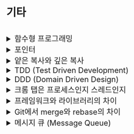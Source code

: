 # 기타 

<br>


<details>
<summary style="font-size:20px">함수형 프로그래밍</summary>
<div markdown="1">

* 부수 효과가 없는 순수함수로 프로그램을 만드는 것
  * 순수함수: 데이터 값을 변경시키지 않음, 객체의 필드를 설정하지 않음
* 1급 객체와 데이터 불변성 그리고 고차함수, 합성함수, 순수함수와 같은 다양한 함수 개념으로 구성

#### 참고
* 명령형 프로그래밍: 무엇(What)보다는 `어떻게(How)`할 건지를 설명하는 방식
  * 절차지향 프로그래밍: 수행되어야 할 순차적인 처리 과정을 포함하는 방식 (C, C++)
  * 객체지향 프로그래밍: 객체들의 집합으로 프로그램의 상호작용을 표현 (C++, Java, C#)
* 선언형 프로그래밍: 어떻게(How)보다는 `무엇(What)`을 할 건지를 설명하는 방식
  * 함수형 프로그래밍: 순수 함수를 조합해 소프트웨어를 만드는 방식 (클로저, 하스켈, 리스프)

</div>
</details>


<details>
<summary style="font-size:20px">포인터</summary>
<div markdown="1">

  * 메모리 상의 주소를 저장하는 공간

</div>
</details>


<details>
<summary style="font-size:20px">얕은 복사와 깊은 복사</summary>
<div markdown="1">

#### 얕은 복사
* `주소 값`을 복사
* 참조하고 있는 실제 값은 같음 -> 복사한 객체의 값을 변경하면 기존 객체도 변경
* 자바에서 객체는 Heap, 객체의 주소는 Stack에 저장 -> Stack에 Heap의 주소를 참조하는 공간이 1개 더 생성

#### 깊은 복사
* `실제 값`을 새로운 메모리 공간에 복사
* 자바에서 객체는 Heap, 객체의 주소는 Stack에 저장 -> Heap에 객체가 1개 더 생성, Stack에 Heap의 주소를 참조하는 공간 생성

  <details>
  <summary style="font-size:20px">참고: 파이썬</summary>
  <div markdown="1">

    * 단순 객체 복사
    ```python
    # mutable 객체 (변경가능 객체(리스트 등))
    a = [1, 2, 3, 4]
    b = a     # copy
    print(b)    # [1, 2, 3, 4]
    b[2] = 100   # b의 item 변경
    print(b)    # [1, 2, 100, 4]
    print(a)    # [1, 2, 100, 4], a의 item도 수정됨!!
    
    # immutable 객체
    a = 10
    b = a
    print(b)    # 10 출력
    b = "abc"
    print(b)    # abc 출력
    print(a)    # 10 출력
    ```
    
    * 얕은 복사
      * 객체를 복사할 때, 해당 객체만 복사하여 새 객체를 생성한다.
      * 복사된 객체의 인스턴스 변수는 원본 객체의 인스턴스 변수와 같은 메모리 주소를 참조한다.
      * 따라서, 해당 메모리 주소의 값이 변경되면 원본 객체 및 복사 객체의 인스턴스 변수 값은 같이 변경된다.
    ```python
    import copy
    
    # immutable
    a = [1, [1, 2, 3]]
    b = copy.copy(a)    # shallow copy 발생
    print(b)    # [1, [1, 2, 3]] 출력
    b[0] = 100  # 숫자
    print(b)    # [100, [1, 2, 3]] 출력,
    print(a)    # [1, [1, 2, 3]] 출력, shallow copy 가 발생해 복사된 리스트는 별도의 객체이므로 item을 수정하면 복사본만 수정된다. (immutable 객체의 경우
    
    # mutable
    c = copy.copy(a)
    c[1].append(4)    # 리스트의 두번째 item(내부리스트)에 4를 추가 c[1]=[1,2,3,4] : list (mutable)
    print(c)    # [1, [1, 2, 3, 4]] 출력
    print(a)    # [1, [1, 2, 3, 4]] 출력, a가 c와 똑같이 수정된 이유는 리스트의 item 내부의 객체는 동일한 객체이므로 mutable한 리스트를 수정할때는 둘다 값이 변경됨
    ```
      
    * 깊은 복사
      * 복사본의 값이 mutable한 객체일때, 이를 변경했을 시, 원본의 값도 변경되는 현상을 해결
        * 객체를 복사 할 때, 해당 객체와 인스턴스 변수까지 복사하는 방식
        * 전부를 복사하여 새 주소에 담기 때문에 참조를 공유하지 않는다.
    ```python
    import copy
    
    a = [1, [1, 2, 3]]
    b = copy.deepcopy(a)    # deep copy 실행 
    print(b)    # [1, [1, 2, 3]] 출력
    b[0] = 100 # immutable
    b[1].append(4) # mutable
    print(b)    # [100, [1, 2, 3, 4]] 출력
    print(a)    # [1, [1, 2, 3]] 출력
    ```
  </div>
  </details>

</div>
</details>


<details>
<summary style="font-size:20px">TDD (Test Driven Development)</summary>
<div markdown="1">

* 테스트 주도 개발
* `테스트 코드를 작성 한 후 그것을 통과하는 실행 코드를 작성`하는 매우 짧은 Cycle로 개발
* 디버깅이 쉬워지고 코드의 신뢰성이 높아짐
* 작성하는 코드의 길이가 길어지는 단점이 있음

</div>
</details>


<details>
<summary style="font-size:20px">DDD (Domain Driven Design)</summary>
<div markdown="1">

* 도메인 중심 설계 방법, 도메인이 상호작용 하도록 설계하는 것
* 도메인은 각각 분리되어 있어 MSA에 용이한 설계 가능
* 문맥에 따라 객체의 역할이 바뀔 수 있음: 같은 객체가 존재할 수 있음
* 예) 구매 도메인, 판매 도메인

</div>
</details>


<details>
<summary style="font-size:20px">크롬 탭은 프로세스인지 스레드인지</summary>
<div markdown="1">

* 크롬은 탭마다 PID를 가지고 있는 Process
* 각 Tab마다 랜더링 정보나 기타 데이터를 따로 관리, 그로 인해 메모리를 많이 잡아먹기도 하지만 하나의 Tab에 오류가 생겼다고 모든 Tab에 영향을 끼치진 않는 장점이 존재

</div>
</details>


<details>
<summary style="font-size:20px">프레임워크와 라이브러리의 차이</summary>
<div markdown="1">

* 실행 흐름을 제어하는 권한이 어디에 있는 가의 차이

#### 프레임워크
* 흐름을 자체적으로 제어
* IoC가 적용되는 것

#### 라이브러리
* 흐름 제어가 필요할 때, 사용자가 필요한 상황에 가져다 쓸 수 있는 것


</div>
</details>



<details>
<summary style="font-size:20px">Git에서 merge와 rebase의 차이</summary>
<div markdown="1">

* git merge를 하면 브랜치의 커밋 로그는 사라지고 `병합하는 커밋 로그가 master에 head에 추가`
* git rebase를 하면 브랜치를 base로 master `커밋을 재정렬하여 브랜치의 커밋 하나 하나가 master에 정리되어 추가`

</div>
</details>


<details>
<summary style="font-size:20px">메시지 큐 (Message Queue)</summary>
<div markdown="1">

* Queue 자료구조를 이용해 데이터(메시지)를 관리하는 시스템
* 비동기 통신으로 메시지를 빠르게 교환
* Producer가 메시지를 큐에 넣으면 Consumer가 메시지를 가져와 처리
* 예) Kafka, Rabbit MQ, AMPQ 

</div>
</details>
